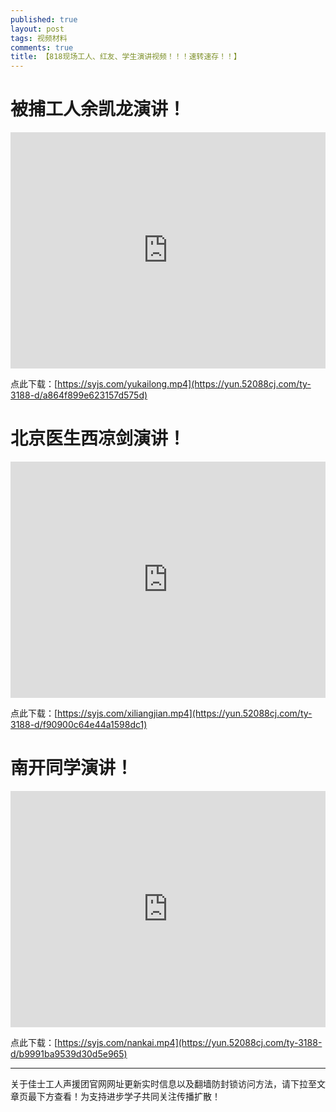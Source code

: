 ```yaml
---
published: true
layout: post
tags: 视频材料
comments: true
title: 【818现场工人、红友、学生演讲视频！！！速转速存！！】
---
```


# 被捕工人余凯龙演讲！

<div style="width: 100%; height: 0px; position: relative; padding-bottom: 75.000%;"><iframe src="https://yun.52088cj.com/ty-3188-h5/a864f899e623157d575d" frameborder="0" width="100%" height="100%" allowfullscreen style="width: 100%; height: 100%; position: absolute;"></iframe></div>

点此下载：[https://syjs.com/yukailong.mp4](https://yun.52088cj.com/ty-3188-d/a864f899e623157d575d)

# 北京医生西凉剑演讲！

<div style="width: 100%; height: 0px; position: relative; padding-bottom: 75.000%;"><iframe src="https://yun.52088cj.com/ty-3188-h5/f90900c64e44a1598dc1" frameborder="0" width="100%" height="100%" allowfullscreen style="width: 100%; height: 100%; position: absolute;"></iframe></div>

点此下载：[https://syjs.com/xiliangjian.mp4](https://yun.52088cj.com/ty-3188-d/f90900c64e44a1598dc1)

# 南开同学演讲！

<div style="width: 100%; height: 0px; position: relative; padding-bottom: 75.000%;"><iframe src="https://yun.52088cj.com/ty-3188-h5/b9991ba9539d30d5e965" frameborder="0" width="100%" height="100%" allowfullscreen style="width: 100%; height: 100%; position: absolute;"></iframe></div>


点此下载：[https://syjs.com/nankai.mp4](https://yun.52088cj.com/ty-3188-d/b9991ba9539d30d5e965)

---
关于佳士工人声援团官网网址更新实时信息以及翻墙防封锁访问方法，请下拉至文章页最下方查看！为支持进步学子共同关注传播扩散！
